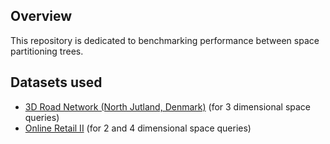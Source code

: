 ## Overview
This repository is dedicated to benchmarking performance between space partitioning trees.

## Datasets used
- [3D Road Network (North Jutland, Denmark)](https://archive.ics.uci.edu/dataset/246/3d+road+network+north+jutland+denmark) (for 3 dimensional space queries)
- [Online Retail II](https://archive.ics.uci.edu/dataset/502/online+retail+ii) (for 2 and 4 dimensional space queries)
